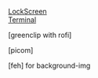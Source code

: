 [LockScreen](https://github.com/betterlockscreen/betterlockscreen) 
<br/>
[Terminal](https://github.com/alacritty/alacritty)
<br/>

[greenclip with rofi]

[picom]

[feh] for background-img
